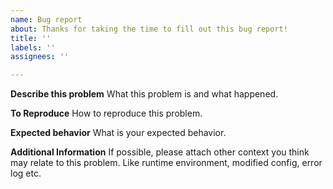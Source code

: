 ```yaml
---
name: Bug report
about: Thanks for taking the time to fill out this bug report!
title: ''
labels: ''
assignees: ''

---
```


**Describe this problem**
What this problem is and what happened.

**To Reproduce**
How to reproduce this problem.

**Expected behavior**
What is your expected behavior.

**Additional Information**
If possible, please attach other context you think may relate to this problem. Like runtime environment, modified config, error log etc.

